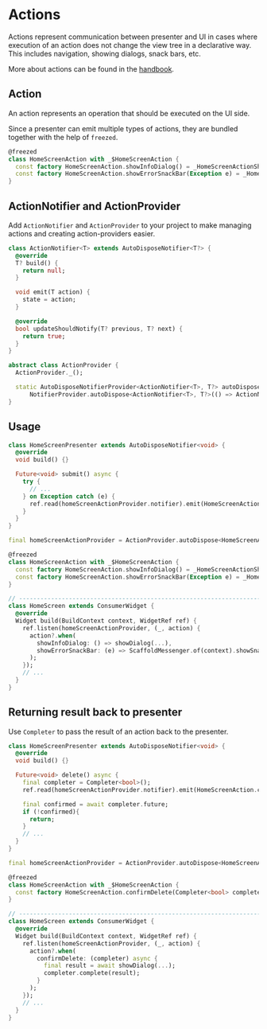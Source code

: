 # Actions

Actions represent communication between presenter and UI in cases where execution of an action does not change the view tree in a declarative way. This includes navigation, showing dialogs, snack bars, etc.

More about actions can be found in the [handbook](https://infinum.com/handbook/flutter/architecture/communication-between-ui-and-presenter#actions-ui-andlt-presenter).

## Action

An action represents an operation that should be executed on the UI side.

Since a presenter can emit multiple types of actions, they are bundled together with the help of `freezed`.

```dart
@freezed
class HomeScreenAction with _$HomeScreenAction {
  const factory HomeScreenAction.showInfoDialog() = _HomeScreenActionShowInfoDialog;
  const factory HomeScreenAction.showErrorSnackBar(Exception e) = _HomeScreenActionShowErrorSnackBar;
}
```

## ActionNotifier and ActionProvider

Add `ActionNotifier` and `ActionProvider` to your project to make managing actions and creating action-providers easier.

```dart
class ActionNotifier<T> extends AutoDisposeNotifier<T?> {
  @override
  T? build() {
    return null;
  }

  void emit(T action) {
    state = action;
  }

  @override
  bool updateShouldNotify(T? previous, T? next) {
    return true;
  }
}

abstract class ActionProvider {
  ActionProvider._();

  static AutoDisposeNotifierProvider<ActionNotifier<T>, T?> autoDispose<T>() =>
      NotifierProvider.autoDispose<ActionNotifier<T>, T?>(() => ActionNotifier<T>());
}
```

## Usage

```dart
class HomeScreenPresenter extends AutoDisposeNotifier<void> {
  @override
  void build() {}

  Future<void> submit() async {
    try {
      // ...
    } on Exception catch (e) {
      ref.read(homeScreenActionProvider.notifier).emit(HomeScreenAction.showErrorSnackBar(e));
    }
  }
}

final homeScreenActionProvider = ActionProvider.autoDispose<HomeScreenAction>();

@freezed
class HomeScreenAction with _$HomeScreenAction {
  const factory HomeScreenAction.showInfoDialog() = _HomeScreenActionShowInfoDialog;
  const factory HomeScreenAction.showErrorSnackBar(Exception e) = _HomeScreenActionShowErrorSnackBar;
}

// ---------------------------------------------------------------------------------------------------------
class HomeScreen extends ConsumerWidget {
  @override
  Widget build(BuildContext context, WidgetRef ref) {
    ref.listen(homeScreenActionProvider, (_, action) {
      action?.when(
        showInfoDialog: () => showDialog(...),
        showErrorSnackBar: (e) => ScaffoldMessenger.of(context).showSnackBar(...),
      );
    });
    // ...
  }
}
```

## Returning result back to presenter

Use `Completer` to pass the result of an action back to the presenter.

```dart
class HomeScreenPresenter extends AutoDisposeNotifier<void> {
  @override
  void build() {}

  Future<void> delete() async {
    final completer = Completer<bool>();
    ref.read(homeScreenActionProvider.notifier).emit(HomeScreenAction.confirmDelete(completer));

    final confirmed = await completer.future;
    if (!confirmed){
      return;
    }
    // ...
  }
}

final homeScreenActionProvider = ActionProvider.autoDispose<HomeScreenAction>();

@freezed
class HomeScreenAction with _$HomeScreenAction {
  const factory HomeScreenAction.confirmDelete(Completer<bool> completer) = _HomeScreenActionConfirmDelete;
}

// ---------------------------------------------------------------------------------------------------------
class HomeScreen extends ConsumerWidget {
  @override
  Widget build(BuildContext context, WidgetRef ref) {
    ref.listen(homeScreenActionProvider, (_, action) {
      action?.when(
        confirmDelete: (completer) async {
          final result = await showDialog(...);
          completer.complete(result);
        }
      );
    });
    // ...
  }
}
```